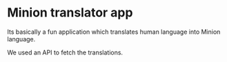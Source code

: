 # Minion translator app
Its basically a fun application which translates human language into Minion language.
<p>We used an API to fetch the translations.</p>
